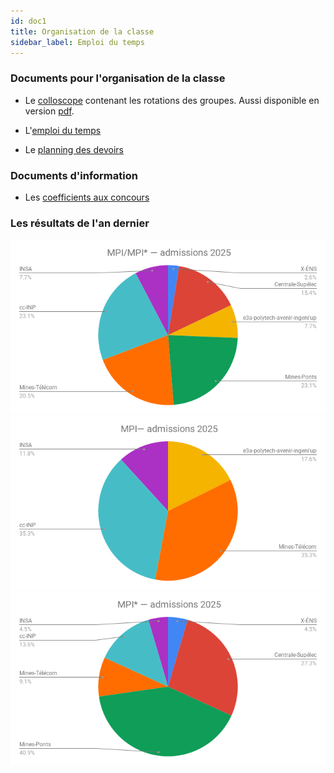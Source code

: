 ```yaml
---
id: doc1
title: Organisation de la classe
sidebar_label: Emploi du temps
---
```




### Documents pour l'organisation de la classe 

- Le [colloscope](https://docs.google.com/spreadsheets/d/e/2PACX-1vQ08_Q2y3Dmt4f9GDEVM6cIddsGppiG8dV4czNUYrY0lcnnKNrtC2zX71MyAIARYOlNIlDNxVRo9X0N/pubhtml) contenant les rotations des groupes. Aussi disponible en version [pdf](./20250915_colloscope.pdf).

- L'[emploi du temps](https://docs.google.com/spreadsheets/d/e/2PACX-1vQAp3bTbg6VMcCQD9Os8qwY-WkXKnlGxkBemkSskYPk5iTcbQeI9AtkXo7hiO9PToUQYj_UxrPFuMxr/pubhtml)

- Le [planning des devoirs](https://docs.google.com/spreadsheets/d/e/2PACX-1vTMrbxLIzOu1LhuTcxv0ihIYWxe8rQ49YEMmLuYSDP1HCLM0Ub9UmiUKcqxw3dCRjzLn7GLjPuQubiF/pubhtml)


### Documents d'information 

- Les [coefficients aux concours](https://docs.google.com/spreadsheets/d/e/2PACX-1vRJw73Hi81u6bFUAYMBH5CtydcVtcj6mt2Ah30TuyQEGA6kCZEwDsogIzeAFjVgfY1EJCg9d-XJsb2g/pubhtml)

### Les résultats de l'an dernier

![2025_admissions_MPI_MPIe](./2025_admissions_MPI_MPIe.png)
![2025_admissions_MPI](./2025_admissions_MPI.png)
![2025_admissions_MPIe](./2025_admissions_MPIe.png)
